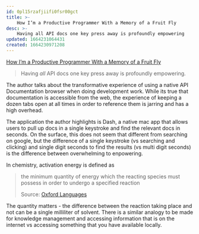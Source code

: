 ```yaml
---
id: 0pl15rzafjiifi0fsr00gct
title: >-
    How I’m a Productive Programmer With a Memory of a Fruit Fly
desc: >-
    Having all API docs one key press away is profoundly empowering
updated: 1664231064431
created: 1664230971208
---
```


[How I’m a Productive Programmer With a Memory of a Fruit Fly](https://hynek.me/articles/productive-fruit-fly-programmer/)

> Having *all* API docs one key press away is profoundly empowering.

The author talks about the transformative experience of using a native API Documentation browser when doing development work. 
While its true that documentation is accessible from the web, the experience of keeping a dozen tabs open at all times in order to reference them is jarring and has a high overhead.

The application the author highlights is Dash, a native mac app that allows users to pull up docs in a single keystroke and find the relevant docs in seconds. On the surface, this does not seem that different from searching on google, but the difference of a single keystroke (vs searching and clicking) and single digit seconds to find the results (vs multi digit seconds) is the difference between overwhelming to enpowering. 

In chemistry, activation energy is defined as 
> the minimum quantity of energy which the reacting species must possess in order to undergo a specified reaction
>
> Source: [Oxford Languages](https://languages.oup.com/google-dictionary-en/)

The quantity matters - the difference between the reaction taking place and not can be  a single milliliter of solvent. There is a similar analogy to be made for knowledge management and accessing information that is on the internet vs accessing something that you have available locally. 